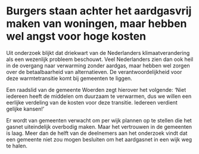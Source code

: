 # Burgers staan achter het aardgasvrij maken van woningen, maar hebben wel angst voor hoge kosten

Uit onderzoek blijkt dat driekwart van de Nederlanders klimaatverandering als een wezenlijk probleem beschouwt. Veel Nederlanders zien dan ook heil in de overgang naar verwarming zonder aardgas, maar hebben wel zorgen over de betaalbaarheid van alternatieven. De verantwoordelijkheid voor deze warmtetransitie komt bij gemeenten te liggen.

Een raadslid van de gemeente Woerden zegt hierover het volgende: ‘Niet iedereen heeft de middelen om duurzaam te verwarmen, dus we willen een eerlijke verdeling van de kosten voor deze transitie. Iedereen verdient gelijke kansen!’

Er wordt van gemeenten verwacht om per wijk plannen op te stellen die het gasnet uiteindelijk overbodig maken. Maar het vertrouwen in de gemeenten is laag. Meer dan de helft van de deelnemers aan het onderzoek vindt dat een gemeente niet zou mogen besluiten om het aardgasnet in een wijk weg te halen.
